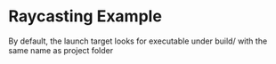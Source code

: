 # Raycasting Example

By default, the launch target looks for executable under build/ with the same name as project folder 
